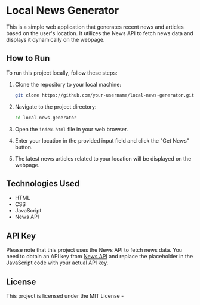 
# Local News Generator

This is a simple web application that generates recent news and articles based on the user's location. It utilizes the News API to fetch news data and displays it dynamically on the webpage.

## How to Run

To run this project locally, follow these steps:

1. Clone the repository to your local machine:
    ```bash
    git clone https://github.com/your-username/local-news-generator.git
    ```

2. Navigate to the project directory:
    ```bash
    cd local-news-generator
    ```

3. Open the `index.html` file in your web browser.

4. Enter your location in the provided input field and click the "Get News" button.

5. The latest news articles related to your location will be displayed on the webpage.

## Technologies Used

- HTML
- CSS
- JavaScript
- News API

## API Key

Please note that this project uses the News API to fetch news data. You need to obtain an API key from [News API](https://newsapi.org/) and replace the placeholder in the JavaScript code with your actual API key.

## License

This project is licensed under the MIT License - 

